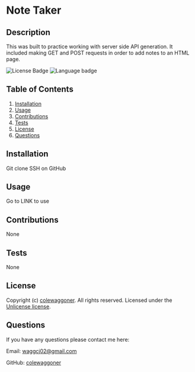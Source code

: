 
  # Note Taker


  ## Description
  This was built to practice working with server side API generation. It included making GET and POST requests in order to add notes to an HTML page.

  ![License Badge](https://img.shields.io/badge/license-Unlicense-success?style=flat)
  ![Language badge](https://img.shields.io/github/languages/top/colewaggoner/Note-Taker-11)
  
  
  ## Table of Contents
  1. [Installation](#installation)
  2. [Usage](#usage)
  3. [Contributions](#contributions)
  4. [Tests](#tests)
  5. [License](#license)
  6. [Questions](#questions)
  
  
  ## Installation
  Git clone SSH on GitHub
  
  
  ## Usage
  Go to LINK to use
  
  
  ## Contributions
  None
  
  
  ## Tests
  None
  

  ## License
  Copyright (c) [colewaggoner](https://github.com/colewaggoner). All rights reserved. 
  Licensed under the [Unlicense license](https://choosealicense.com/licenses/unlicense/).
  
  
  ## Questions
  If you have any questions please contact me here:
  
Email: waggcj02@gmail.com
  
GitHub: [colewaggoner](https://github.com/colewaggoner)